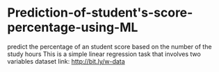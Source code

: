# Prediction-of-student's-score-percentage-using-ML
predict the percentage of an student score based on the number of the study hours
This is a simple linear regression task that involves two variables
dataset link: http://bit.ly/w-data
